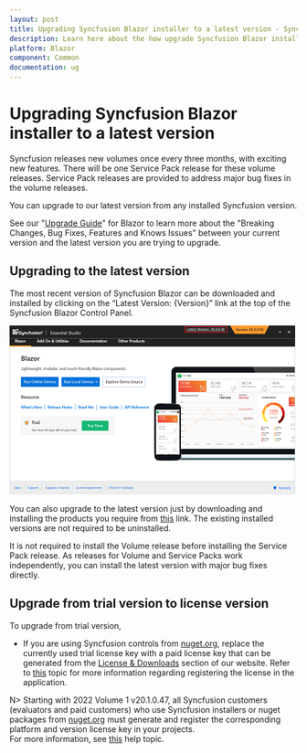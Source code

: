 ```yaml
---
layout: post
title: Upgrading Syncfusion Blazor installer to a latest version - Syncfusion
description: Learn here about the how upgrade Syncfusion Blazor installer to a latest version from website and control panel.
platform: Blazor
component: Common
documentation: ug
---
```


# Upgrading Syncfusion Blazor installer to a latest version

Syncfusion releases new volumes once every three months, with exciting new features. There will be one Service Pack release for these volume releases. Service Pack releases are provided to address major bug fixes in the volume releases.

You can upgrade to our latest version from any installed Syncfusion version.

See our "[Upgrade Guide](https://help.syncfusion.com/upgrade-guide/blazor-components)" for Blazor to learn more about the "Breaking Changes, Bug Fixes, Features and Knows Issues" between your current version and the latest version you are trying to upgrade.

## Upgrading to the latest version

The most recent version of Syncfusion Blazor can be downloaded and installed by clicking on the “Latest Version: {Version}” link at the top of the Syncfusion Blazor Control Panel.

![Web Installer Upgrade](images/installer-upgrade.png)

You can also upgrade to the latest version just by downloading and installing the products you require from [this](https://www.syncfusion.com/downloads/latest-version) link. The existing installed versions are not required to be uninstalled.

It is not required to install the Volume release before installing the Service Pack release. As releases for Volume and Service Packs work independently, you can install the latest version with major bug fixes directly.

## Upgrade from trial version to license version

To upgrade from trial version,

* If you are using Syncfusion controls from [nuget.org](https://www.nuget.org/packages?q=Tags:%22blazor%22syncfusion), replace the currently used trial license key with a paid license key that can be generated from the [License & Downloads](https://www.syncfusion.com/account/downloads) section of our website. Refer to [this](https://blazor.syncfusion.com/documentation/getting-started/license-key/how-to-register-in-an-application) topic for more information regarding registering the license in the application.

N> Starting with 2022 Volume 1 v20.1.0.47, all Syncfusion customers (evaluators and paid customers) who use Syncfusion installers or nuget packages from [nuget.org](https://www.nuget.org/packages?q=Tags%3A%22blazor%22syncfusion) must generate and register the corresponding platform and version license key in your projects.<br>
For more information, see [this](https://blazor.syncfusion.com/documentation/getting-started/license-key/overview) help topic.
